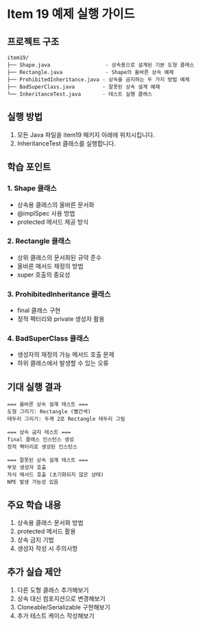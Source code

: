 # Item 19 예제 실행 가이드

## 프로젝트 구조
```
item19/
├── Shape.java                  - 상속용으로 설계된 기본 도형 클래스
├── Rectangle.java              - Shape의 올바른 상속 예제
├── ProhibitedInheritance.java - 상속을 금지하는 두 가지 방법 예제
├── BadSuperClass.java         - 잘못된 상속 설계 예제
└── InheritanceTest.java       - 테스트 실행 클래스
```

## 실행 방법
1. 모든 Java 파일을 item19 패키지 아래에 위치시킵니다.
2. InheritanceTest 클래스를 실행합니다.

## 학습 포인트

### 1. Shape 클래스
* 상속용 클래스의 올바른 문서화
* @implSpec 사용 방법
* protected 메서드 제공 방식

### 2. Rectangle 클래스
* 상위 클래스의 문서화된 규약 준수
* 올바른 메서드 재정의 방법
* super 호출의 중요성

### 3. ProhibitedInheritance 클래스
* final 클래스 구현
* 정적 팩터리와 private 생성자 활용

### 4. BadSuperClass 클래스
* 생성자의 재정의 가능 메서드 호출 문제
* 하위 클래스에서 발생할 수 있는 오류

## 기대 실행 결과
```
=== 올바른 상속 설계 테스트 ===
도형 그리기: Rectangle (빨간색)
테두리 그리기: 두께 2로 Rectangle 테두리 그림

=== 상속 금지 테스트 ===
final 클래스 인스턴스 생성
정적 팩터리로 생성된 인스턴스

=== 잘못된 상속 설계 테스트 ===
부모 생성자 호출
자식 메서드 호출 (초기화되지 않은 상태)
NPE 발생 가능성 있음
```

## 주요 학습 내용
1. 상속용 클래스 문서화 방법
2. protected 메서드 활용
3. 상속 금지 기법
4. 생성자 작성 시 주의사항

## 추가 실습 제안
1. 다른 도형 클래스 추가해보기
2. 상속 대신 컴포지션으로 변경해보기
3. Cloneable/Serializable 구현해보기
4. 추가 테스트 케이스 작성해보기